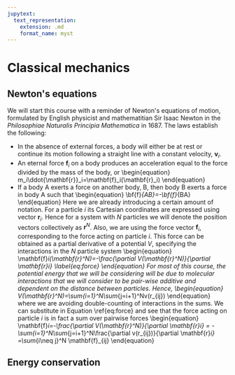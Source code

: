 ```yaml
---
jupytext:
  text_representation:
    extension: .md
    format_name: myst
---
```

# Classical mechanics
## Newton's equations 
We will start this course with a reminder of Newton's equations of motion,
formulated by English physicist and mathematitian Sir Isaac Newton in 
the *Philosophiae Naturalis Principia Mathematica* in 1687. The laws
establish the following:
* In the absence of external forces, a body will either be at rest or
continue its motion following a straight line with a constant velocity, 
$\mathbf{v}_i$.
* An eternal force $\mathbf{f}_i$ on a body produces an acceleration equal
to the force divided by the mass of the body, or
\begin{equation}
m_i\ddot{\mathbf{r}}_i=\mathbf{f}_i(\mathbf{r}_i)
\end{equation} 
* If a body A exerts a force on another body, B, then body B exerts a force
in body A such that
\begin{equation}
\bf{f}_{AB}=-\bf{f}_{BA}
\end{equation}
Here we are already introducing a certain amount of notation. For a particle $i$
its Cartesian coordinates are expressed using vector $\mathbf{r}_i$. Hence
for a system with $N$ particles we will denote the position vectors collectively
as $\mathbf{r}^N$. Also, we are using the force vector $\mathbf{f}_i$, corresponding
to the force acting on particle $i$. This force can be obtained as a partial 
derivative of a potential $V$, specifying the interactions in the $N$ particle
system
\begin{equation}
\mathbf{f}_i(\mathbf{r}^N)=-\frac{\partial V(\mathbf{r}^N)}{\partial \mathbf{r}_i}
\label{eq:force}
\end{equation}
For most of this course, the potential energy that we will be considering will be
due to molecular interactions that we will consider to be pair-wise additive
and dependent on the distance between particles. Hence,
\begin{equation}
V(\mathbf{r}^N)=\sum_{i=1}^N\sum_{j=i+1}^Nv(r_{ij})
\end{equation}
where we are avoiding double-counting of interactions in the sums. We can
substitute in Equation \ref{eq:force} and see that the force acting on particle $i$
is in fact a sum over pairwise forces
\begin{equation}
\mathbf{f}_i=-\frac{\partial V(\mathbf{r}^N)}{\partial \mathbf{r}_i} = 
-\sum_{i=1}^N\sum_{j=i+1}^N\frac{\partial v(r_{ij})}{\partial \mathbf{r}_i}
=\sum_{i\neq j}^N \mathbf{f}_{ij} 
\end{equation}
## Energy conservation
